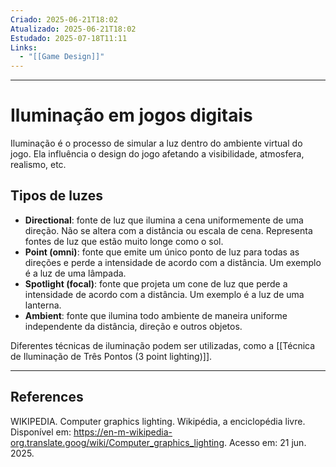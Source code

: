 ```yaml
---
Criado: 2025-06-21T18:02
Atualizado: 2025-06-21T18:02
Estudado: 2025-07-18T11:11
Links:
  - "[[Game Design]]"
---
```

---
# Iluminação em jogos digitais

Iluminação é o processo de simular a luz dentro do ambiente virtual do jogo. Ela influência o design do jogo afetando a visibilidade, atmosfera, realismo, etc.

## Tipos de luzes

- **Directional**: fonte de luz que ilumina a cena uniformemente de uma direção. Não se altera com a distância ou escala de cena. Representa fontes de luz que estão muito longe como o sol.
- **Point (omni)**: fonte que emite um único ponto de luz para todas as direções e perde a intensidade de acordo com a distância. Um exemplo é a luz de uma lâmpada.
- **Spotlight (focal)**: fonte que projeta um cone de luz que perde a intensidade de acordo com a distância. Um exemplo é a luz de uma lanterna.
- **Ambient**: fonte que ilumina todo ambiente de maneira uniforme independente da distância, direção e outros objetos.

Diferentes técnicas de iluminação podem ser utilizadas, como a [[Técnica de Iluminação de Três Pontos (3 point lighting)]].

---
## References

WIKIPEDIA. Computer graphics lighting. Wikipédia, a enciclopédia livre. Disponível em: https://en-m-wikipedia-org.translate.goog/wiki/Computer_graphics_lighting. Acesso em: 21 jun. 2025.
